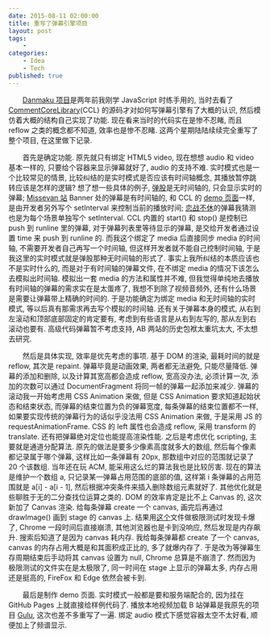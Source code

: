 ```yaml
---
date: 2015-08-11 02:00:00
title: 重写了弹幕引擎项目
layout: post
tags:
    - 
categories:
    - Idea
    - Tech
published: true
---
```

　　[Danmaku 项目](https://github.com/weizhenye/Danmaku)是两年前我刚学 JavaScript 时练手用的, 当时去看了 [CommentCoreLibrary](https://github.com/jabbany/CommentCoreLibrary)(CCL) 的源码才对如何写弹幕引擎有了大概的认识, 然后模仿着大概的结构自己实现了功能. 现在看来当时的代码实在是惨不忍睹, 而且 reflow 之类的概念都不知道, 效率也是惨不忍睹. 这两个星期陆陆续续完全重写了整个项目, 在这里做下记录.

<!-- more -->

　　首先是确定功能. 原先就只有绑定 HTML5 video, 现在想想 audio 和 video 基本一样的, 只要给个容器来显示弹幕就好了, audio 的支持不难. 实时模式也是一个比较常见的情景, 比较纠结的是实时模式是否应该有时间轴概念, 其播放暂停跳转应该是怎样的逻辑? 想了想一些具体的例子, [弹股](http://tangu.nextbang.com/)是无时间轴的, 只会显示实时的弹幕; [Missevan 站](http://www.missevan.cn/) Banner 处的弹幕是有时间轴的, 和 CCL 的 [demo 页面](http://jabbany.github.io/CommentCoreLibrary/demo/)一样, 是由开发者另外写个 setInterval 来控制当前的播放时间; [恋战不休](http://polka-dot.co/lzbx.php)的弹幕我猜测也是为每个场景单独写个 setInterval. CCL 内置的 start() 和 stop() 是控制已 push 到 runline 里的弹幕, 对于弹幕列表里等待显示的弹幕, 是交给开发者通过设置 time 来 push 到 runline 的. 而我这个绑定了 media 后直接同步 media 的时间轴, 不需要开发者自己再写一个时间轴, 但这样开发者就不能自己控制时间轴, 于是我这里的实时模式就是弹股那种无时间轴的形式了. 事实上我所纠结的本质应该也不是实时什么的, 而是对于有时间轴的弹幕文件, 在不绑定 media 的情况下该怎么去模拟出时间轴. 模拟出一套 media 的方法和属性并不难, 但我觉得单纯地去播放有时间轴的弹幕的需求实在是太蛋疼了, 我想不到除了视频音频外, 还有什么场景是需要让弹幕带上精确的时间的. 于是功能确定为绑定 media 和无时间轴的实时模式, 等以后真有那需求再去写个模拟的时间轴. 还有关于弹幕本身的模式, 从右到左滚动和顶部底部固定的肯定要有, 考虑到有些语言是从右到左写的, 那从左到右滚动也要有. 高级代码弹幕暂不考虑支持, AB 两站的历史包袱太重坑太大, 不太想去研究.

　　然后是具体实现, 效率是优先考虑的事项. 基于 DOM 的渲染, 最耗时间的就是 reflow, 其次是 repaint. 弹幕毕竟是动画效果, 两者都无法避免, 只能尽量降低. 弹幕的添加和删除, 以及计算其宽高都会造成 reflow, 宽高没办法, 必须计算一次, 添加的次数可以通过 DocumentFragment 将同一帧的弹幕一起添加来减少. 弹幕的滚动我一开始考虑用 CSS Animation 来做, 但是 CSS Animation 要求知道起始状态和结束状态, 而弹幕的结束位置为负的弹幕宽度, 每条弹幕的结束位置都不一样, 如果要实现传统的弹幕行为的话似乎没法用 CSS Animation 来做, 于是采用 JS 的 requestAnimationFrame. CSS 的 left 属性也会造成 reflow, 采用 transform 的 translate. 还有把弹幕绝对定位也能提高渲染性能. 之后是考虑优化 scripting, 主要就是通道分配算法. 原先的做法是要多少像素高度就多大的数组, 然后每个像素都记录属于哪个弹幕, 这样比如一条弹幕有 20px, 那数组中对应的范围就记录了 20 个该数组. 当年还在玩 ACM, 能采用这么烂的算法我也是比较厉害. 现在的算法是维护一个数组 a, 只记录某一弹幕占用范围的底部的值, 这样第 i 条弹幕的占用范围就是 a[i] - a[i - 1], 然后根据冲突条件来插入删除数组元素就好了. 其他优化就是些聊胜于无的二分查找位运算之类的. DOM 的效率肯定是比不上 Canvas 的, 这次新加了 Canvas 渲染. 给每条弹幕 create 一个 canvas, 画完后再通过 drawImage() 画到 stage 的 canvas 上. 结果用[这个](https://github.com/jabbany/CommentCoreLibrary/blob/master/test/av207527.xml)文件做极限测试时发现卡爆了, Chrome 一段时间后直接崩溃, 其他浏览器也是卡到没响应, 然后发现是内存飙升. 搜索后知道了是因为 canvas 耗内存. 我给每条弹幕都 create 了一个 canvas, canvas 的内存占用大概是和其面积成正比的, 多了就爆内存了. 于是改为等弹幕生存周期结束后手动将其 canvas 设置为 null, Chrome 总算是不崩溃了. 然而因为极限测试的文件实在是太极限了, 同一时间在 stage 上显示的弹幕太多, 内存占用还是挺高的, FireFox 和 Edge 依然会被卡到.

　　最后是制作 demo 页面. 实时模式一般都是要和服务端配合的, 因为挂在 GitHub Pages 上就直接给样例代码了. 播放本地视频加载 B 站弹幕是我原先的项目 [Gulu](http://gulu.aws.af.cm/), 这次也差不多重写了一遍. 绑定 audio 模式下感觉容器太空不太好看, 顺便加上了频谱显示.
